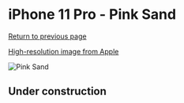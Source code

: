 # iPhone 11 Pro - Pink Sand

[Return to previous page](/iphone_11)

[High-resolution image from Apple](https://store.storeimages.cdn-apple.com/8756/as-images.apple.com/is/MWVN2?wid=4500&hei=4500&fmt=png)

<div style="width: 500px"><img src="/almost_uncompressed/MWVN2.webp" alt="Pink Sand"></div>

## Under construction
